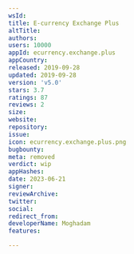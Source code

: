 ```yaml
---
wsId: 
title: E-currency Exchange Plus
altTitle: 
authors: 
users: 10000
appId: ecurrency.exchange.plus
appCountry: 
released: 2019-09-28
updated: 2019-09-28
version: 'v5.0'
stars: 3.7
ratings: 87
reviews: 2
size: 
website: 
repository: 
issue: 
icon: ecurrency.exchange.plus.png
bugbounty: 
meta: removed
verdict: wip
appHashes: 
date: 2023-06-21
signer: 
reviewArchive: 
twitter: 
social: 
redirect_from: 
developerName: Moghadam
features: 

---
```


